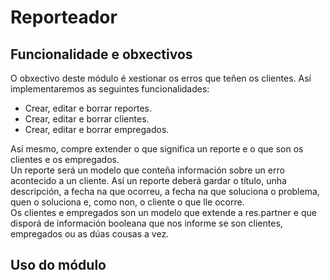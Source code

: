 # Reporteador

## Funcionalidade e obxectivos

O obxectivo deste módulo é xestionar os erros que teñen os clientes. Así implementaremos as seguintes funcionalidades:
- Crear, editar e borrar reportes.
- Crear, editar e borrar clientes.
- Crear, editar e borrar empregados.

Así mesmo, compre extender o que significa un reporte e o que son os clientes e os empregados.    
Un reporte será un modelo que conteña información sobre un erro acontecido a un cliente. Así un reporte deberá gardar o título, unha descripción, a fecha na que ocorreu, a fecha na que soluciona o problema, quen o soluciona e, como non, o cliente o que lle ocorre.    
Os clientes e empregados son un modelo que extende a res.partner e que disporá de información booleana que nos informe se son clientes, empregados ou as dúas cousas a vez.

## Uso do módulo

